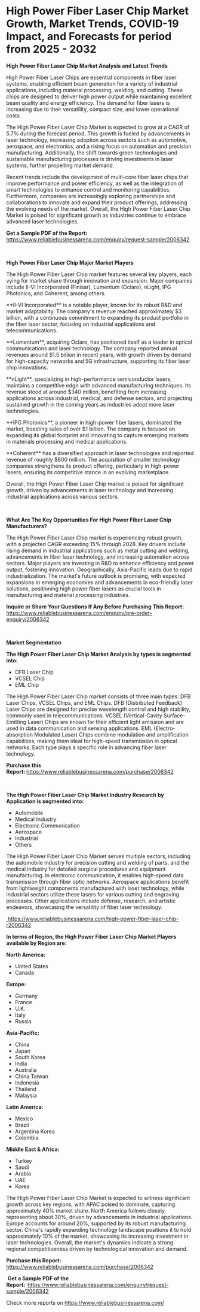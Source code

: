 <p><h1>High Power Fiber Laser Chip Market Growth, Market Trends, COVID-19 Impact, and Forecasts for period from 2025 - 2032</h1></p><p><strong>High Power Fiber Laser Chip Market Analysis and Latest Trends</strong></p>
<p><p>High Power Fiber Laser Chips are essential components in fiber laser systems, enabling efficient beam generation for a variety of industrial applications, including material processing, welding, and cutting. These chips are designed to deliver high power output while maintaining excellent beam quality and energy efficiency. The demand for fiber lasers is increasing due to their versatility, compact size, and lower operational costs.</p><p>The High Power Fiber Laser Chip Market is expected to grow at a CAGR of 5.7% during the forecast period. This growth is fueled by advancements in laser technology, increasing adoption across sectors such as automotive, aerospace, and electronics, and a rising focus on automation and precision manufacturing. Additionally, the shift towards green technologies and sustainable manufacturing processes is driving investments in laser systems, further propelling market demand.</p><p>Recent trends include the development of multi-core fiber laser chips that improve performance and power efficiency, as well as the integration of smart technologies to enhance control and monitoring capabilities. Furthermore, companies are increasingly exploring partnerships and collaborations to innovate and expand their product offerings, addressing the evolving needs of the market. Overall, the High Power Fiber Laser Chip Market is poised for significant growth as industries continue to embrace advanced laser technologies.</p></p>
<p><strong>Get a Sample PDF of the Report:&nbsp;</strong> <a href="https://www.reliablebusinessarena.com/enquiry/request-sample/2006342?utm_campaign=2130&utm_medium=2&utm_source=Github&utm_content=ia&utm_term=13022025&utm_id=high-power-fiber-laser-chip">https://www.reliablebusinessarena.com/enquiry/request-sample/2006342</a></p>
<p>&nbsp;</p>
<p><strong>High Power Fiber Laser Chip Major Market Players</strong></p>
<p><p>The High Power Fiber Laser Chip market features several key players, each vying for market share through innovation and expansion. Major companies include II-VI Incorporated (Finisar), Lumentum (Oclaro), nLight, IPG Photonics, and Coherent, among others. </p><p>**II-VI Incorporated** is a notable player, known for its robust R&D and market adaptability. The company's revenue reached approximately $3 billion, with a continuous commitment to expanding its product portfolio in the fiber laser sector, focusing on industrial applications and telecommunications.</p><p>**Lumentum**, acquiring Oclaro, has positioned itself as a leader in optical communications and laser technology. The company reported annual revenues around $1.5 billion in recent years, with growth driven by demand for high-capacity networks and 5G infrastructure, supporting its fiber laser chip innovations.</p><p>**nLight**, specializing in high-performance semiconductor lasers, maintains a competitive edge with advanced manufacturing techniques. Its revenue stood at around $340 million, benefiting from increasing applications across industrial, medical, and defense sectors, and projecting sustained growth in the coming years as industries adopt more laser technologies.</p><p>**IPG Photonics**, a pioneer in high-power fiber lasers, dominated the market, boasting sales of over $1 billion. The company is focused on expanding its global footprint and innovating to capture emerging markets in materials processing and medical applications.</p><p>**Coherent** has a diversified approach in laser technologies and reported revenue of roughly $800 million. The acquisition of smaller technology companies strengthens its product offering, particularly in high-power lasers, ensuring its competitive stance in an evolving marketplace.</p><p>Overall, the High Power Fiber Laser Chip market is poised for significant growth, driven by advancements in laser technology and increasing industrial applications across various sectors.</p></p>
<p>&nbsp;</p>
<p><strong>What Are The Key Opportunities For High Power Fiber Laser Chip Manufacturers?</strong></p>
<p><p>The High Power Fiber Laser Chip market is experiencing robust growth, with a projected CAGR exceeding 15% through 2028. Key drivers include rising demand in industrial applications such as metal cutting and welding, advancements in fiber laser technology, and increasing automation across sectors. Major players are investing in R&D to enhance efficiency and power output, fostering innovation. Geographically, Asia-Pacific leads due to rapid industrialization. The market's future outlook is promising, with expected expansions in emerging economies and advancements in eco-friendly laser solutions, positioning high power fiber lasers as crucial tools in manufacturing and material processing industries.</p></p>
<p><strong>Inquire or Share Your Questions If Any Before Purchasing This Report:</strong> <a href="https://www.reliablebusinessarena.com/enquiry/pre-order-enquiry/2006342?utm_campaign=2130&utm_medium=2&utm_source=Github&utm_content=ia&utm_term=13022025&utm_id=high-power-fiber-laser-chip">https://www.reliablebusinessarena.com/enquiry/pre-order-enquiry/2006342</a></p>
<p>&nbsp;</p>
<p><strong>Market Segmentation</strong></p>
<p><strong>The High Power Fiber Laser Chip Market Analysis by types is segmented into:</strong></p>
<p><ul><li>DFB Laser Chip</li><li>VCSEL Chip</li><li>EML Chip</li></ul></p>
<p><p>The High Power Fiber Laser Chip market consists of three main types: DFB Laser Chips, VCSEL Chips, and EML Chips. DFB (Distributed Feedback) Laser Chips are designed for precise wavelength control and high stability, commonly used in telecommunications. VCSEL (Vertical-Cavity Surface-Emitting Laser) Chips are known for their efficient light emission and are used in data communication and sensing applications. EML (Electro-absorption Modulated Laser) Chips combine modulation and amplification capabilities, making them ideal for high-speed transmission in optical networks. Each type plays a specific role in advancing fiber laser technology.</p></p>
<p><strong>Purchase this Report:&nbsp;</strong><a href="https://www.reliablebusinessarena.com/purchase/2006342?utm_campaign=2130&utm_medium=2&utm_source=Github&utm_content=ia&utm_term=13022025&utm_id=high-power-fiber-laser-chip">https://www.reliablebusinessarena.com/purchase/2006342</a></p>
<p>&nbsp;</p>
<p><strong>The High Power Fiber Laser Chip Market Industry Research by Application is segmented into:</strong></p>
<p><ul><li>Automobile</li><li>Medical Industry</li><li>Electronic Communication</li><li>Aerospace</li><li>Industrial</li><li>Others</li></ul></p>
<p><p>The High Power Fiber Laser Chip Market serves multiple sectors, including the automobile industry for precision cutting and welding of parts, and the medical industry for detailed surgical procedures and equipment manufacturing. In electronic communication, it enables high-speed data transmission through fiber optic networks. Aerospace applications benefit from lightweight components manufactured with laser technology, while industrial sectors utilize these lasers for various cutting and engraving processes. Other applications include defense, research, and artistic endeavors, showcasing the versatility of fiber laser technology.</p></p>
<p><a href="https://www.reliablebusinessarena.com/high-power-fiber-laser-chip-r2006342?utm_campaign=2130&utm_medium=2&utm_source=Github&utm_content=ia&utm_term=13022025&utm_id=high-power-fiber-laser-chip">&nbsp;https://www.reliablebusinessarena.com/high-power-fiber-laser-chip-r2006342</a></p>
<p><strong>In terms of Region, the High Power Fiber Laser Chip Market Players available by Region are:</strong></p>
<p>
    <p> <strong> North America: </strong>
        <ul>
            <li>United States</li>
            <li>Canada</li>
        </ul>
        </p> 
    <p> <strong> Europe: </strong>
        <ul>
            <li>Germany</li>
            <li>France</li>
            <li>U.K.</li>
            <li>Italy</li>
            <li>Russia</li>
        </ul>
        </p> 
    <p> <strong> Asia-Pacific: </strong>
        <ul>
            <li>China</li>
            <li>Japan</li>
            <li>South Korea</li>
            <li>India</li>
            <li>Australia</li>
            <li>China Taiwan</li>
            <li>Indonesia</li>
            <li>Thailand</li>
            <li>Malaysia</li>
        </ul>
        </p> 
    <p> <strong> Latin America: </strong>
        <ul>
            <li>Mexico</li>
            <li>Brazil</li>
            <li>Argentina Korea</li>
            <li>Colombia</li>
        </ul>
        </p> 
    <p> <strong> Middle East & Africa: </strong>
        <ul>
            <li>Turkey</li>
            <li>Saudi</li>
            <li>Arabia</li>
            <li>UAE</li>
            <li>Korea</li>
        </ul>
    </p>
    </p>
<p><p>The High Power Fiber Laser Chip Market is expected to witness significant growth across key regions, with APAC poised to dominate, capturing approximately 40% market share. North America follows closely, representing about 30%, driven by advancements in industrial applications. Europe accounts for around 20%, supported by its robust manufacturing sector. China's rapidly expanding technology landscape positions it to hold approximately 10% of the market, showcasing its increasing investment in laser technologies. Overall, the market's dynamics indicate a strong regional competitiveness driven by technological innovation and demand.</p></p>
<p><strong>Purchase this Report: </strong><a href="https://www.reliablebusinessarena.com/purchase/2006342?utm_campaign=2130&utm_medium=2&utm_source=Github&utm_content=ia&utm_term=13022025&utm_id=high-power-fiber-laser-chip">https://www.reliablebusinessarena.com/purchase/2006342</a></p>
<p>&nbsp;<strong>Get a Sample PDF of the Report:&nbsp;&nbsp;</strong><a href="https://www.reliablebusinessarena.com/enquiry/request-sample/2006342?utm_campaign=2130&utm_medium=2&utm_source=Github&utm_content=ia&utm_term=13022025&utm_id=high-power-fiber-laser-chip">https://www.reliablebusinessarena.com/enquiry/request-sample/2006342</a></p>
<p><strong></strong></p>
<p>Check more reports on <a href="https://www.reliablebusinessarena.com/?utm_campaign=2130&utm_medium=2&utm_source=Github&utm_content=ia&utm_term=13022025&utm_id=high-power-fiber-laser-chip">https://www.reliablebusinessarena.com/</a></p>